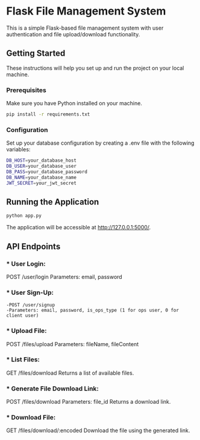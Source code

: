 # Flask File Management System

This is a simple Flask-based file management system with user authentication and file upload/download functionality.

## Getting Started

These instructions will help you set up and run the project on your local machine.

### Prerequisites

Make sure you have Python installed on your machine.

```bash
pip install -r requirements.txt
```

### Configuration

Set up your database configuration by creating a .env file with the following variables:

```bash
DB_HOST=your_database_host
DB_USER=your_database_user
DB_PASS=your_database_password
DB_NAME=your_database_name
JWT_SECRET=your_jwt_secret
```

## Running the Application

```bash
python app.py
```
The application will be accessible at http://127.0.0.1:5000/.

## API Endpoints

### * User Login:

POST /user/login
Parameters: email, password

### * User Sign-Up:

    -POST /user/signup
    -Parameters: email, password, is_ops_type (1 for ops user, 0 for client user)
### * Upload File:

POST /files/upload
Parameters: fileName, fileContent
### * List Files:

GET /files/download
Returns a list of available files.
### * Generate File Download Link:

POST /files/download
Parameters: file_id
Returns a download link.
### * Download File:

GET /files/download/:encoded
Download the file using the generated link.